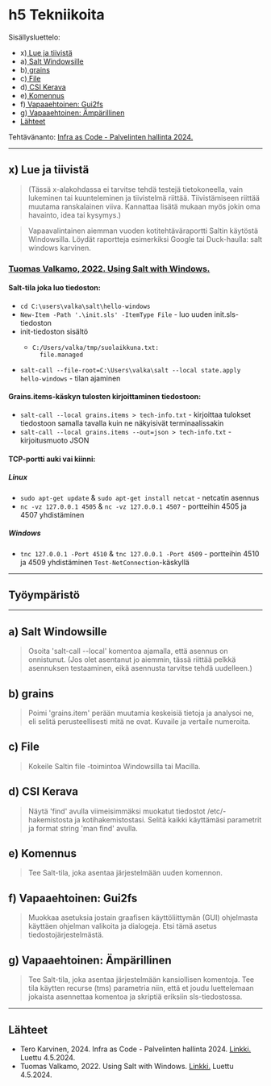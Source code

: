# h5 Tekniikoita
Sisällysluettelo:

- x)[ Lue ja tiivistä](#x-lue-ja-tiivistä)
- a)[ Salt Windowsille ](#a-salt-windowsille)
- b)[ grains ](#b-grains)
- c)[ File ](#c-file)
- d)[ CSI Kerava ](#d-csi-kerava)
- e)[ Komennus ](#e-komennus)
- f)[ Vapaaehtoinen: Gui2fs ](#f-Vapaaehtoinen-Gui2fs)
- g)[ Vapaaehtoinen: Ämpärillinen ](#g-vapaaehtoinen-ämpärillinen)
- [Lähteet](#lähteet)

Tehtävänanto: [Infra as Code - Palvelinten hallinta 2024.](https://terokarvinen.com/2024/configuration-management-2024-spring/)

___

## x) Lue ja tiivistä
> (Tässä x-alakohdassa ei tarvitse tehdä testejä tietokoneella, vain lukeminen tai kuunteleminen ja tiivistelmä riittää. Tiivistämiseen riittää muutama ranskalainen viiva. Kannattaa lisätä mukaan myös jokin oma havainto, idea tai kysymys.) <br/>

> Vapaavalintainen aiemman vuoden kotitehtäväraportti Saltin käytöstä Windowsilla. Löydät raportteja esimerkiksi Google tai Duck-haulla: salt windows karvinen.

### [Tuomas Valkamo, 2022. Using Salt with Windows.](https://tuomasvalkamo.com/CMS-course/week-5/)
#### Salt-tila joka luo tiedoston:
- `cd C:\users\valka\salt\hello-windows`
- `New-Item -Path '.\init.sls' -ItemType File` - luo uuden init.sls-tiedoston
- init-tiedoston sisältö
  - ```
    C:/Users/valka/tmp/suolaikkuna.txt:
      file.managed
- `salt-call --file-root=C:\Users\valka\salt --local state.apply hello-windows` - tilan ajaminen

#### Grains.items-käskyn tulosten kirjoittaminen tiedostoon:
- `salt-call --local grains.items > tech-info.txt` - kirjoittaa tulokset tiedostoon samalla tavalla kuin ne näkyisivät terminaalissakin
- `salt-call --local grains.items --out=json > tech-info.txt` - kirjoitusmuoto JSON

#### TCP-portti auki vai kiinni:
##### Linux
- `sudo apt-get update` & `sudo apt-get install netcat` - netcatin asennus
- `nc -vz 127.0.0.1 4505` & `nc -vz 127.0.0.1 4507` - portteihin 4505 ja 4507 yhdistäminen

##### Windows
- `tnc 127.0.0.1 -Port 4510` & `tnc 127.0.0.1 -Port 4509` - portteihin 4510 ja 4509 yhdistäminen `Test-NetConnection`-käskyllä
____
## Työympäristö




____
## a) Salt Windowsille
> Osoita 'salt-call --local' komentoa ajamalla, että asennus on onnistunut. 
> (Jos olet asentanut jo aiemmin, tässä riittää pelkkä asennuksen testaaminen, eikä asennusta tarvitse tehdä uudelleen.)





## b) grains
> Poimi 'grains.item' perään muutamia keskeisiä tietoja ja analysoi ne, eli selitä perusteellisesti mitä ne ovat. Kuvaile ja vertaile numeroita.




## c) File
> Kokeile Saltin file -toimintoa Windowsilla tai Macilla.




## d) CSI Kerava
> Näytä 'find' avulla viimeisimmäksi muokatut tiedostot /etc/-hakemistosta ja kotihakemistostasi. Selitä kaikki käyttämäsi parametrit ja format string 'man find' avulla.



## e) Komennus
> Tee Salt-tila, joka asentaa järjestelmään uuden komennon.



## f) Vapaaehtoinen: Gui2fs
> Muokkaa asetuksia jostain graafisen käyttöliittymän (GUI) ohjelmasta käyttäen ohjelman valikoita ja dialogeja. Etsi tämä asetus tiedostojärjestelmästä.






## g) Vapaaehtoinen: Ämpärillinen
> Tee Salt-tila, joka asentaa järjestelmään kansiollisen komentoja.
> Tee tila käytten recurse (tms) parametria niin, että et joudu luettelemaan jokaista asennettaa komentoa ja skriptiä eriksiin sls-tiedostossa.




____
## Lähteet
- Tero Karvinen, 2024. Infra as Code - Palvelinten hallinta 2024. [Linkki.](https://terokarvinen.com/2024/configuration-management-2024-spring/) Luettu 4.5.2024.
- Tuomas Valkamo, 2022. Using Salt with Windows. [Linkki.](https://tuomasvalkamo.com/CMS-course/week-5/) Luettu 4.5.2024.


